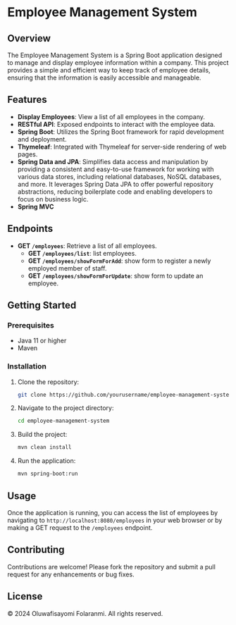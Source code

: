 # Employee Management System

## Overview

The Employee Management System is a Spring Boot application designed to manage and display employee information within a company. This project provides a simple and efficient way to keep track of employee details, ensuring that the information is easily accessible and manageable.

## Features

- **Display Employees**: View a list of all employees in the company.
- **RESTful API**: Exposed endpoints to interact with the employee data.
- **Spring Boot**: Utilizes the Spring Boot framework for rapid development and deployment.
- **Thymeleaf**: Integrated with Thymeleaf for server-side rendering of web pages.
- **Spring Data and JPA**: Simplifies data access and manipulation by providing a consistent and easy-to-use framework for working with various data stores, including relational databases, NoSQL databases, and more. It leverages Spring Data JPA to offer powerful repository abstractions, reducing boilerplate code and enabling developers to focus on business logic.
- **Spring MVC**

## Endpoints

- **GET `/employees`**: Retrieve a list of all employees.
  - **GET `/employees/list`**: list employees.
  - **GET `/employees/showFormForAdd`**: show form to register a newly employed member of staff.
  - **GET `/employees/showFormForUpdate`**: show form to update an employee.

## Getting Started

### Prerequisites

- Java 11 or higher
- Maven

### Installation

1. Clone the repository:
   ```bash
   git clone https://github.com/yourusername/employee-management-system.git
   
   ```
2. Navigate to the project directory:
   ```bash
   cd employee-management-system
   
   ```
3. Build the project:
   ```bash
   mvn clean install
   
   ```
4. Run the application:
   ```bash
   mvn spring-boot:run
   
   ```

## Usage

Once the application is running, you can access the list of employees by navigating to `http://localhost:8080/employees` in your web browser or by making a GET request to the `/employees` endpoint.

## Contributing

Contributions are welcome! Please fork the repository and submit a pull request for any enhancements or bug fixes.

## License

<p>&copy; 2024 Oluwafisayomi Folaranmi. All rights reserved.</p>


